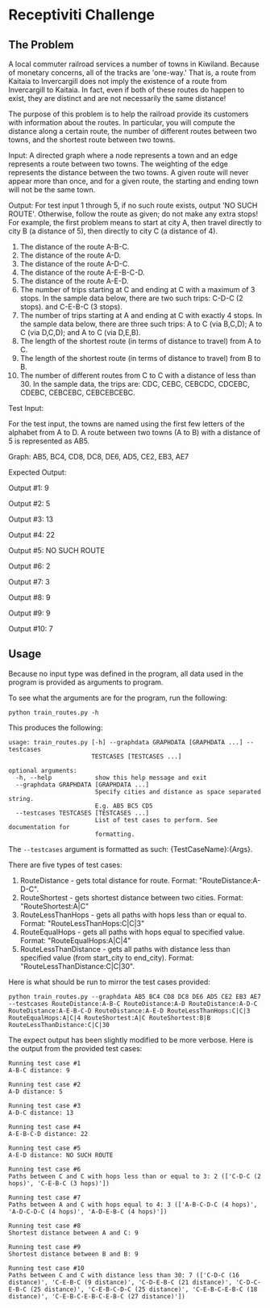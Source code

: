 # Receptiviti Challenge

## The Problem

A local commuter railroad services a number of towns in
Kiwiland.  Because of monetary concerns, all of the tracks are 'one-way.'
That is, a route from Kaitaia to Invercargill does not imply the existence
of a route from Invercargill to Kaitaia.  In fact, even if both of these
routes do happen to exist, they are distinct and are not necessarily the
same distance!

The purpose of this problem is to help the railroad provide its customers
with information about the routes.  In particular, you will compute the
distance along a certain route, the number of different routes between two
towns, and the shortest route between two towns.

Input:  A directed graph where a node represents a town and an edge
represents a route between two towns.  The weighting of the edge represents
the distance between the two towns.  A given route will never appear more
than once, and for a given route, the starting and ending town will not be
the same town.

Output: For test input 1 through 5, if no such route exists, output 'NO
SUCH ROUTE'.  Otherwise, follow the route as given; do not make any extra
stops!  For example, the first problem means to start at city A, then
travel directly to city B (a distance of 5), then directly to city C (a
distance of 4).

1. The distance of the route A-B-C.
2. The distance of the route A-D.
3. The distance of the route A-D-C.
4. The distance of the route A-E-B-C-D.
5. The distance of the route A-E-D.
6. The number of trips starting at C and ending at C with a maximum of 3
stops.  In the sample data below, there are two such trips: C-D-C (2
stops). and C-E-B-C (3 stops).
7. The number of trips starting at A and ending at C with exactly 4 stops.
In the sample data below, there are three such trips: A to C (via B,C,D); A
to C (via D,C,D); and A to C (via D,E,B).
8. The length of the shortest route (in terms of distance to travel) from A
to C.
9. The length of the shortest route (in terms of distance to travel) from B
to B.
10. The number of different routes from C to C with a distance of less than 30.  In the sample data, the trips are: CDC, CEBC, CEBCDC, CDCEBC, CDEBC,
CEBCEBC, CEBCEBCEBC.

Test Input:

For the test input, the towns are named using the first few letters of the
alphabet from A to D.  A route between two towns (A to B) with a distance
of 5 is represented as AB5.

Graph: AB5, BC4, CD8, DC8, DE6, AD5, CE2, EB3, AE7

Expected Output:

Output #1: 9

Output #2: 5

Output #3: 13

Output #4: 22

Output #5: NO SUCH ROUTE

Output #6: 2

Output #7: 3

Output #8: 9

Output #9: 9

Output #10: 7

## Usage
Because no input type was defined in the program, all data used in the program is provided as arguments to program.

To see what the arguments are for the program, run the following:
```buildoutcfg
python train_routes.py -h
```

This produces the following:

```buildoutcfg
usage: train_routes.py [-h] --graphdata GRAPHDATA [GRAPHDATA ...] --testcases
                       TESTCASES [TESTCASES ...]

optional arguments:
  -h, --help            show this help message and exit
  --graphdata GRAPHDATA [GRAPHDATA ...]
                        Specify cities and distance as space separated string.
                        E.g. AB5 BC5 CD5
  --testcases TESTCASES [TESTCASES ...]
                        List of test cases to perform. See documentation for
                        formatting.
```

The ```--testcases``` argument is formatted as such: {TestCaseName}:{Args}.

There are five types of test cases:

1. RouteDistance - gets total distance for route. Format: "RouteDistance:A-D-C".
2. RouteShortest - gets shortest distance between two cities. Format: "RouteShortest:A|C"
3. RouteLessThanHops - gets all paths with hops less than or equal to. Format: "RouteLessThanHops:C|C|3"
4. RouteEqualHops - gets all paths with hops equal to specified value. Format: "RouteEqualHops:A|C|4"
5. RouteLessThanDistance - gets all paths with distance less than specified value (from start_city to end_city). 
Format: "RouteLessThanDistance:C|C|30".

Here is what should be run to mirror the test cases provided:

```
python train_routes.py --graphdata AB5 BC4 CD8 DC8 DE6 AD5 CE2 EB3 AE7 --testcases RouteDistance:A-B-C RouteDistance:A-D RouteDistance:A-D-C RouteDistance:A-E-B-C-D RouteDistance:A-E-D RouteLessThanHops:C|C|3 RouteEqualHops:A|C|4 RouteShortest:A|C RouteShortest:B|B RouteLessThanDistance:C|C|30
```

The expect output has been slightly modified to be more verbose. Here is the output from the provided test cases:

```
Running test case #1
A-B-C distance: 9

Running test case #2
A-D distance: 5

Running test case #3
A-D-C distance: 13

Running test case #4
A-E-B-C-D distance: 22

Running test case #5
A-E-D distance: NO SUCH ROUTE

Running test case #6
Paths between C and C with hops less than or equal to 3: 2 (['C-D-C (2 hops)', 'C-E-B-C (3 hops)'])

Running test case #7
Paths between A and C with hops equal to 4: 3 (['A-B-C-D-C (4 hops)', 'A-D-C-D-C (4 hops)', 'A-D-E-B-C (4 hops)'])

Running test case #8
Shortest distance between A and C: 9

Running test case #9
Shortest distance between B and B: 9

Running test case #10
Paths between C and C with distance less than 30: 7 (['C-D-C (16 distance)', 'C-E-B-C (9 distance)', 'C-D-E-B-C (21 distance)', 'C-D-C-E-B-C (25 distance)', 'C-E-B-C-D-C (25 distance)', 'C-E-B-C-E-B-C (18 distance)', 'C-E-B-C-E-B-C-E-B-C (27 distance)'])
```